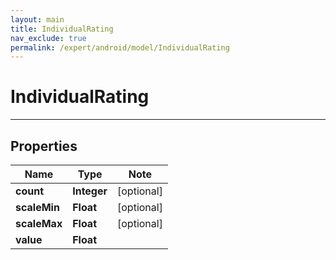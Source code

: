 ```yaml
---
layout: main
title: IndividualRating
nav_exclude: true
permalink: /expert/android/model/IndividualRating
---
```


# IndividualRating

---

## Properties

Name | Type | Note
---- | ---- | ----
**count** | **Integer** | [optional] 
**scaleMin** | **Float** | [optional] 
**scaleMax** | **Float** | [optional] 
**value** | **Float** | 


